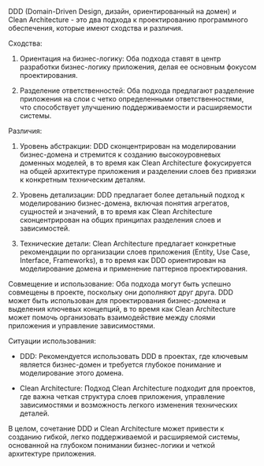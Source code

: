 DDD (Domain-Driven Design, дизайн, ориентированный на домен) и Clean Architecture - это два подхода к проектированию программного обеспечения, которые имеют сходства и различия.

Сходства:
1. Ориентация на бизнес-логику: Оба подхода ставят в центр разработки бизнес-логику приложения, делая ее основным фокусом проектирования.
   
2. Разделение ответственностей: Оба подхода предлагают разделение приложения на слои с четко определенными ответственностями, что способствует улучшению поддерживаемости и расширяемости системы.

Различия:
1. Уровень абстракции: DDD сконцентрирован на моделировании бизнес-домена и стремится к созданию высокоуровневых доменных моделей, в то время как Clean Architecture фокусируется на общей архитектуре приложения и разделении слоев без привязки к конкретным техническим деталям.

2. Уровень детализации: DDD предлагает более детальный подход к моделированию бизнес-домена, включая понятия агрегатов, сущностей и значений, в то время как Clean Architecture сконцентрирован на общих принципах разделения слоев и зависимостей.

3. Технические детали: Clean Architecture предлагает конкретные рекомендации по организации слоев приложения (Entity, Use Case, Interface, Frameworks), в то время как DDD ориентирован на моделирование домена и применение паттернов проектирования.

Совмещение и использование:
Оба подхода могут быть успешно совмещены в проекте, поскольку они дополняют друг друга. DDD может быть использован для проектирования бизнес-домена и выделения ключевых концепций, в то время как Clean Architecture может помочь организовать взаимодействие между слоями приложения и управление зависимостями.

Ситуации использования:
- DDD: Рекомендуется использовать DDD в проектах, где ключевым является бизнес-домен и требуется глубокое понимание и моделирование этого домена.
  
- Clean Architecture: Подход Clean Architecture подходит для проектов, где важна четкая структура слоев приложения, управление зависимостями и возможность легкого изменения технических деталей.

В целом, сочетание DDD и Clean Architecture может привести к созданию гибкой, легко поддерживаемой и расширяемой системы, основанной на глубоком понимании бизнес-логики и четкой архитектуре приложения.